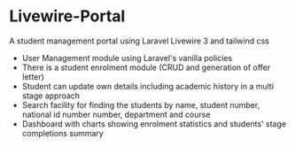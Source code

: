 # Livewire-Portal
A student management portal using Laravel Livewire 3 and tailwind css

- User Management module using Laravel's vanilla policies
- There is a student enrolment module (CRUD and generation of offer letter)
- Student can update own details including academic history in a multi stage approach
- Search facility for finding the students by name, student number, national id number number, department and course
- Dashboard with charts showing enrolment statistics and students' stage completions summary
